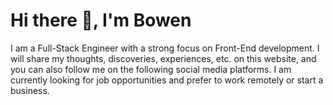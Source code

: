 # Hi there 👋, I'm Bowen

I am a Full-Stack Engineer with a strong focus on Front-End development. I will share my thoughts, discoveries, experiences, etc. on this website, and you can also follow me on the following social media platforms. I am currently looking for job opportunities and prefer to work remotely or start a business.

